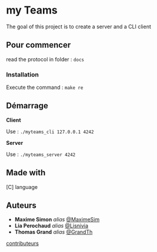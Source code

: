 # my Teams

The goal of this project is to create a server and a CLI client

## Pour commencer

read the protocol in folder : ``docs``

### Installation

Execute the command : ``make re``

## Démarrage

**Client**

Use : ``./myteams_cli 127.0.0.1 4242``

**Server**

Use : ``./myteams_server 4242``
## Made with

[C] language

## Auteurs

* **Maxime Simon** _alias_ [@MaximeSim](https://github.com/MaximeSim)
* **Lia Perochaud** _alias_ [@Lisnivia](https://github.com/Lisnivia)
* **Thomas Grand** _alias_ [@GrandTh](https://github.com/GrandTh)


[contributeurs](https://github.com/EpitechIT2020/B-NWP-400-LYN-4-1-myteams-maxime.simon.git/contributors)
